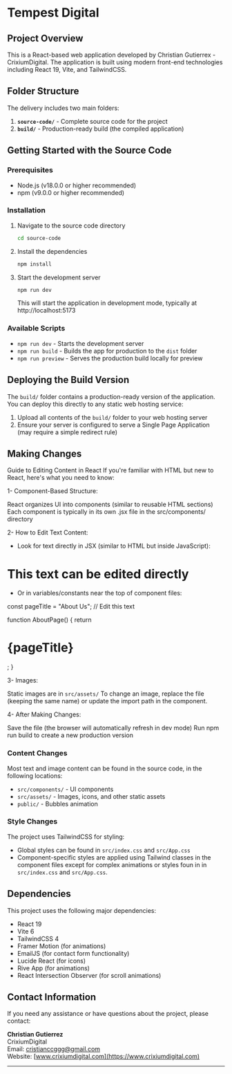 # Tempest Digital

## Project Overview

This is a React-based web application developed by Christian Gutierrex - CrixiumDigital. The application is built using modern front-end technologies including React 19, Vite, and TailwindCSS.

## Folder Structure

The delivery includes two main folders:

1. **`source-code/`** - Complete source code for the project
2. **`build/`** - Production-ready build (the compiled application)

## Getting Started with the Source Code

### Prerequisites

- Node.js (v18.0.0 or higher recommended)
- npm (v9.0.0 or higher recommended)

### Installation

1. Navigate to the source code directory

   ```bash
   cd source-code
   ```

2. Install the dependencies

   ```bash
   npm install
   ```

3. Start the development server
   ```bash
   npm run dev
   ```
   This will start the application in development mode, typically at http://localhost:5173

### Available Scripts

- `npm run dev` - Starts the development server
- `npm run build` - Builds the app for production to the `dist` folder
- `npm run preview` - Serves the production build locally for preview

## Deploying the Build Version

The `build/` folder contains a production-ready version of the application. You can deploy this directly to any static web hosting service:

1. Upload all contents of the `build/` folder to your web hosting server
2. Ensure your server is configured to serve a Single Page Application (may require a simple redirect rule)

## Making Changes

Guide to Editing Content in React
If you're familiar with HTML but new to React, here's what you need to know:

1- Component-Based Structure:

React organizes UI into components (similar to reusable HTML sections)
Each component is typically in its own .jsx file in the src/components/ directory

2- How to Edit Text Content:

- Look for text directly in JSX (similar to HTML but inside JavaScript):

<h1>This text can be edited directly</h1>

- Or in variables/constants near the top of component files:

const pageTitle = "About Us"; // Edit this text

function AboutPage() {
return <h1>{pageTitle}</h1>;
}

3- Images:

Static images are in `src/assets/`
To change an image, replace the file (keeping the same name) or update the import path in the component.

4- After Making Changes:

Save the file (the browser will automatically refresh in dev mode)
Run npm run build to create a new production version

### Content Changes

Most text and image content can be found in the source code, in the following locations:

- `src/components/` - UI components
- `src/assets/` - Images, icons, and other static assets
- `public/` - Bubbles animation

### Style Changes

The project uses TailwindCSS for styling:

- Global styles can be found in `src/index.css` and `src/App.css`
- Component-specific styles are applied using Tailwind classes in the component files except for complex animations or styles foun in in `src/index.css` and `src/App.css`.

## Dependencies

This project uses the following major dependencies:

- React 19
- Vite 6
- TailwindCSS 4
- Framer Motion (for animations)
- EmailJS (for contact form functionality)
- Lucide React (for icons)
- Rive App (for animations)
- React Intersection Observer (for scroll animations)

## Contact Information

If you need any assistance or have questions about the project, please contact:

**Christian Gutierrez**  
CrixiumDigital  
Email: cristianccggg@gmail.com  
Website: [www.crixiumdigital.com](https://www.crixiumdigital.com)

---

